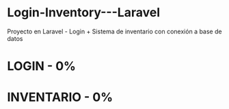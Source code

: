 # Login-Inventory---Laravel
Proyecto en Laravel - Login + Sistema de inventario con conexión a base de datos

# LOGIN - 0%
# INVENTARIO - 0%
